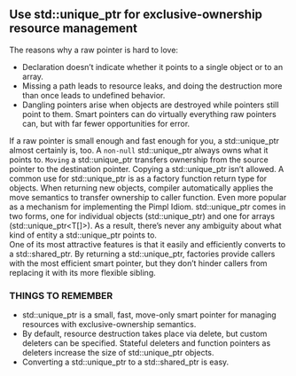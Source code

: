 ## Use std::unique_ptr for exclusive-ownership resource management
The reasons why a raw pointer is hard to love:
* Declaration doesn’t indicate whether it points to a single object or to an array.
* Missing a path leads to resource leaks, and doing the destruction more than once leads to undefined behavior.
* Dangling pointers arise when objects are destroyed while pointers still point to them.
Smart pointers can do virtually everything raw pointers can, but with far fewer opportunities for error.

If a raw pointer is small enough and fast enough for you, a std::unique_ptr almost certainly is, too. A `non-null` std::unique_ptr always owns what it points to. `Moving` a std::unique_ptr transfers ownership from the source pointer to the destination pointer. Copying a std::unique_ptr isn’t allowed.
A common use for std::unique_ptr is as a factory function return type for objects. When returning new objects, compiler automatically applies the move semantics to transfer ownership to caller function. Even more popular as a mechanism for implementing the Pimpl Idiom. std::unique_ptr comes in two forms, one for individual objects (std::unique_ptr<T>) and one for arrays (std::unique_ptr<T[]>). As a result, there’s never any ambiguity about what kind of entity a std::unique_ptr points to.    
One of its most attractive features is that it easily and efficiently converts to a std::shared_ptr. By returning a std::unique_ptr, factories provide callers with the most efficient smart pointer, but they don’t hinder callers from replacing it with its more flexible sibling.
### THINGS TO REMEMBER
* std::unique_ptr is a small, fast, move-only smart pointer for managing resources with exclusive-ownership semantics.
* By default, resource destruction takes place via delete, but custom deleters can be specified. Stateful deleters and function pointers as deleters increase the size of std::unique_ptr objects.
* Converting a std::unique_ptr to a std::shared_ptr is easy.